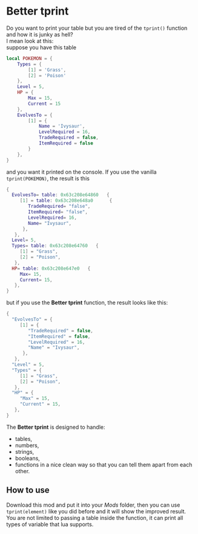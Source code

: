 # Better tprint
Do you want to print your table but you are tired of the `tprint()` function and how it is junky as hell?  
I mean look at this:  
suppose you have this table
```lua
local POKEMON = {
    Types = {
        [1] = 'Grass',
        [2] = 'Poison'
    },
    Level = 5,
    HP = {
        Max = 15,
        Current = 15
    },
    EvolvesTo = {
        [1] = {
            Name = 'Ivysaur',
            LevelRequired = 16,
            TradeRequired = false,
            ItemRequired = false
        }
    },
}
```
and you want it printed on the console. If you use the vanilla `tprint(POKEMON)`, the result is this
```lua
{
  EvolvesTo= table: 0x63c208e64860   {
     [1] = table: 0x63c208e648a0      {
        TradeRequired= "false",
        ItemRequired= "false",
        LevelRequired= 16,
        Name= "Ivysaur",
      },
   },
  Level= 5,
  Types= table: 0x63c208e64760   {
     [1] = "Grass",
     [2] = "Poison",
   },
  HP= table: 0x63c208e647e0   {
     Max= 15,
     Current= 15,
   },
}
```
but if you use the **Better tprint** function, the result looks like this:
```lua
{
  "EvolvesTo" = {
     [1] = {
        "TradeRequired" = false,
        "ItemRequired" = false,
        "LevelRequired" = 16,
        "Name" = "Ivysaur",
      },
   },
  "Level" = 5,
  "Types" = {
     [1] = "Grass",
     [2] = "Poison",
   },
  "HP" = {
     "Max" = 15,
     "Current" = 15,
   },
}
```
The **Better tprint** is designed to handle:
- tables,
- numbers,
- strings,
- booleans,
- functions
in a nice clean way so that you can tell them apart from each other.  
## How to use
Download this mod and put it into your *Mods* folder, then you can use `tprint(element)` like you did before and it will show the improved result.  
You are not limited to passing a table inside the function, it can print all types of variable that lua supports.
